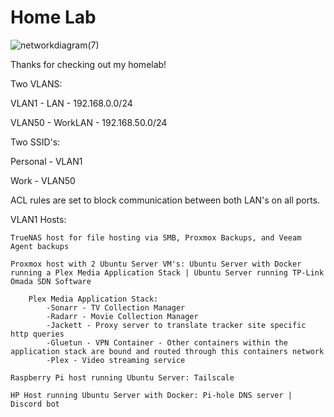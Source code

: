 # Home Lab
![networkdiagram(7)](https://user-images.githubusercontent.com/95463866/233758211-da3f989f-9e4d-4f4b-917f-a5fef2e2dd8e.jpg)


Thanks for checking out my homelab! 

Two VLANS:

VLAN1 - LAN - 192.168.0.0/24

VLAN50 - WorkLAN - 192.168.50.0/24



Two SSID's:

Personal - VLAN1

Work - VLAN50



ACL rules are set to block communication between both LAN's on all ports.

VLAN1 Hosts:

    TrueNAS host for file hosting via SMB, Proxmox Backups, and Veeam Agent backups

    Proxmox host with 2 Ubuntu Server VM's: Ubuntu Server with Docker running a Plex Media Application Stack | Ubuntu Server running TP-Link Omada SDN Software
    
        Plex Media Application Stack:
            -Sonarr - TV Collection Manager
            -Radarr - Movie Collection Manager
            -Jackett - Proxy server to translate tracker site specific http queries
            -Gluetun - VPN Container - Other containers within the application stack are bound and routed through this containers network
            -Plex - Video streaming service
       
    Raspberry Pi host running Ubuntu Server: Tailscale

    HP Host running Ubuntu Server with Docker: Pi-hole DNS server | Discord bot

